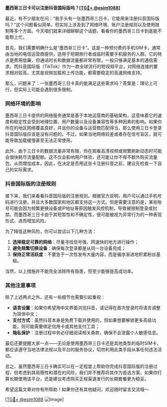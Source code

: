 **墨西哥三日卡可以注册抖音国际版吗？[[TG💪+ @esim1088](https://t.me/s/esim1088)]**

最近，有不少朋友在问：“我手头有一张墨西哥三日卡，它能用来注册抖音国际版吗？”这个问题看似简单，但实际上涉及到了网络环境、账户注册规则以及使用限制等多个方面。今天咱们就来详细聊聊这个话题，看看你的墨西哥三日卡到底能不能帮上忙。

首先，我们需要明确什么是“墨西哥三日卡”。这是一种预付费的手机SIM卡，通常由当地的电信运营商提供，适用于短期旅行者或临时需要手机服务的人群。它的特点是费用低廉，但通话时长和数据流量都非常有限，一般只够满足基本的通信需求。而抖音国际版（TikTok）作为一款全球流行的短视频平台，对网络连接的要求相对较高，尤其是视频加载和上传功能，都需要稳定的高速网络支持。

那么，问题来了：一张墨西哥三日卡真的能满足这些需求吗？答案是：理论上可行，但实际上可能会遇到很多限制。

### 网络环境的影响

墨西哥三日卡提供的网络服务通常是基于本地运营商的基础架构，这意味着它的速度和稳定性会受到地理位置、用户数量以及设备兼容性等多种因素的影响。如果你所在的地区网络覆盖良好，并且你的设备与运营商匹配得当，那么使用三日卡登录抖音国际版应该是没有问题的。不过，如果当地网络较差或者存在信号盲区，就可能导致加载缓慢甚至无法正常使用。

此外，由于三日卡的数据流量非常有限，你在观看高清视频或频繁刷新动态时可能会很快耗尽流量配额。这不仅会影响用户体验，还可能让你不得不额外购买流量包，从而增加成本。因此，在决定是否用这张卡注册抖音之前，建议先检查一下自己的实际需求。

### 抖音国际版的注册规则

接下来，我们来看看抖音国际版的注册规则。根据官方说明，用户可以通过手机号码进行注册，并且大多数国家和地区都支持这一方式。但是需要注意的是，某些账号可能会因为频繁更换设备或IP地址等原因触发风控机制，导致被限制登录或封禁。而墨西哥三日卡由于其短暂性和不确定性，很可能被视为异常行为的一种表现形式，进而增加风险。

为了降低这种风险，你可以尝试以下几种方法：

1. **选择稳定可靠的网络**：尽量寻找信号强、网速快的地方进行操作；
2. **避免频繁切换设备**：确保每次登录都是从同一台设备完成；
3. **保持正常活跃度**：不要急于一次性发布大量内容，而是循序渐进地积累粉丝基础。

当然，以上措施并不能完全消除所有隐患，但至少能够提高成功率。

### 其他注意事项

除了上述两点之外，还有一些细节也需要引起重视：

- **语言设置**：如果你希望用中文界面浏览抖音，请记得在首次登录时将语言调整为简体中文；
- **支付方式**：虽然抖音本身是免费下载并使用的，但如果想要解锁更多高级功能，则可能需要绑定信用卡或其他支付工具；
- **隐私保护**：注册过程中务必仔细阅读相关条款，确保不会泄露个人敏感信息。

最后还要提醒大家一点——无论是使用墨西哥三日卡还是其他类型的临时SIM卡，都应该遵守当地法律法规以及平台的服务协议，切勿利用此类手段从事任何违法活动。

总之，虽然墨西哥三日卡确实可以在一定程度上帮助你完成抖音国际版的注册过程，但考虑到其局限性和潜在的风险，我们并不推荐将其作为首选方案。如果你打算长期使用该平台，还是建议考虑购买正规渠道发行的长期套餐更为稳妥。

希望这篇文章对你有所帮助！如果你还有其他疑问，欢迎随时留言交流哦～

[[TG💪+ @esim1088](https://t.me/s/esim1088) ![Image](https://i.postimg.cc/4NQfJmqS/Snipaste-2025-05-13-00-14-12.png)]